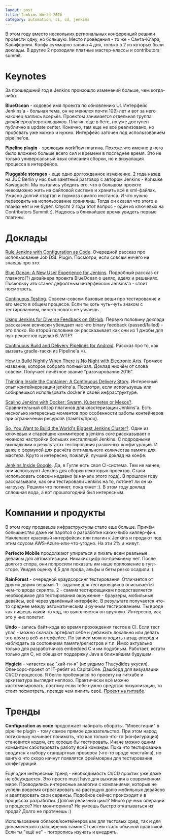 ```yaml
---
layout: post
title: Jenkins World 2016
category: automation, ci, cd, jenkins
---
```


В этом году вместо нескольких региональных конференций решили провести одну, но большую. Место проведения - то же - Санта-Клара, Калифорния. Конфа суммарно заняла 4 дня, только в 2 из которых были доклады. В другие 2 проходили платные мастер-классы и contributors summit.

Keynotes
========

За прошедшний год в Jenkins произошло изменений больше, чем когда-либо.

**BlueOcean** - кодовое имя проекта по обновлению UI. Интерфейс Jenkins'a - больная тема, он не менялся почти 10(!) лет и вот за него наконец взялись всерьёз. Проектом занимается отдельная группа дизайнеров/верстальщиков. Плагин еще в бете, но уже доступен публично в update center. Конечно, там еще не всё реализовано, но пробовать уже можно и нужно. Интерфейс заточен под использованием pipeline'ов.

**Pipeline plugin** - эволюция workflow плагина. Похоже что именно в него было вложено больше всего сил и времени в последнее время. Это не только универсальный язык описания сборки, но и визуалация процесса в интерфейсе.

**Pluggable storages** - еще одно долгожданное изменение. 2 года назад на JUC Berlin у нас был занятный разговор с автором Jenkins - Kohsuke Kawaguchi. Мы пытались убедить его, что в большом проекте невозможно жить на файловой системе и хранить всё в xml-файлах. Ужасно долгий стартап и тормоза самого инстанса. И что нужно переходить на использование хранилищ. Тогда он сказал что этого в планах нет и не будет. Спустя 2 года этот вопрос - один из ключевых на Contributors Summit :). Надеюсь в ближайшее время увидеть первые плагины.

Доклады
=======

[Rule Jenkins with Configuration as Code](https://www.cloudbees.com/rule-jenkins-configuration-code). Очередной рассказ про использование Job DSL Plugin. Посмотри, если совсем ничего не знаешь про это.

[Blue Ocean: A New User Experience for Jenkins](https://www.cloudbees.com/blue-ocean-new-user-experience-jenkins). Подробный рассказ от главного(?) дизайнера проекта BlueOcean о целях, идеях и решениях. Поскольку это станет дефолтным интерфейсом Jenkins'a - стоит посмотреть.

[Continuous Testing](https://www.cloudbees.com/continuous-testing). Совсем-совсем базовые вещи про тестирование и его место в общем процессе. Если ты хоть чуть-чуть знаком с тестированием, ничего нового не узнаешь.

[Using Jenkins for Diverse Feedback on GitHub](https://www.cloudbees.com/using-jenkins-diverse-feedback-github). Первую половину доклада рассказчик всячески убеждает нас что binary feedback (passed/failed) - это плохо. Во второй половине он рассказывает как они из 1 джобы для пул-реквестов сделал 6. WTF?

[Continuous Build and Delivery Pipelines for Android](https://www.cloudbees.com/continuous-build-and-delivery-pipelines-android). Рассказ про то, как вызвать gradle-таски из Pipeline'а =).

[How to Build Nightly When There is No Night with Electronic Arts](https://www.cloudbees.com/how-build-nightly-when-there-no-night-electronic-arts). Громкое название, которое собрало полный зал. Доклад ниочём от слова совсем. Получает почётное звание "разочарование 2016".

[Thinking Inside the Container: A Continuous Delivery Story](https://www.cloudbees.com/thinking-inside-container-continuous-delivery-story). Интересный опыт контейнеризации jenkins'a. Посмотри, если используешь или собираешься использовать docker в своей инфраструктуре.

[Scaling Jenkins with Docker: Swarm, Kubernetes or Mesos?](https://www.cloudbees.com/scaling-jenkins-docker-swarm-kubernetes-or-mesos). Сравнительный обзор плагинов для кластеризации Jenkins'a. Есть несколько интересных моментов про особенности работы контейнеров при ограничении ресурсов (память/проц).

[So, You Want to Build the World's Biggest Jenkins Cluster?](https://www.cloudbees.com/so-you-want-build-worlds-biggest-jenkins-cluster). Один из ключевых и старейших коммитеров в jenkins core рассказывает о нюансах настройки больших инсталляций Jenkins. С подродными выкладками о результатах тестирования различных конфигураций. И даже с формулой для расчёта оптимального количества памяти для мастера. Круто и интересно, пожалуй, лучший доклад на конфе.

[Jenkins Inside Google](https://www.cloudbees.com/jenkins-inside-google). Да, в Гугле есть своя CI-система. Тем не менее, они используют Jenkins для сборки некоторых проектов. Стали использовать совсем недавно (в начале этого года). В прошлом году рассказывали, как они тестировали Jenkins на то, потянет ли он их нагрузку. Решили что потянет, пока тянет :). В этом году доклад сплошная вода, а вот прошлогодний был интересным.

Компании и продукты
===================

В этом году продавцов инфраструктуры стало еще больше. Причём большинство даже не парятся о разработке каких-либо киллер-фич. Наклепают красивый интерфейсик или плагин к Jenkins и продают под этим соусом AWS-Azure-или-что-угодно. На эти 2% и живут.

**Perfecto Mobile** продолжают упираться и пихать всем реальные девайсы для автоматизации. Никаких цифр по-прежнему нет. После долгого спора, они попросили показать им наше приложение в гугл-сторе. Увидев оценку 4,5 для прода, альфы и беты резко осадили :).

**RainForest** - очередной краудсорсинг тестирования. Отличается от других двумя вещами. 1 - задание для тестировщиков описывается чем-то вроде скрипта. 2 - самим тестировщикам предоставляется необходимое для тестирования окружение - браузеры, мобильные девайсы, всё через удалённый интерфейс. В результате получается что-то среднее между автоматическим и ручным тестированием. Ты вроде как пишешь какой-то код, но выполняется он вручную. Интересно, как это у них полетит.

**Undo** - запись байт-кода во время прохождения тестов в CI. Если тест упал - можно скачать артефакт себе и дебажить локально или делать это прям в веб-интерфейсе. По записи можно ходить назад-вперёд и наблюдать за состоянием памяти/регистров и т.п. Имхо актуально только для разработчиков embedded C и им подобным. Работает, кстати только для C, но обещают поддержку Java в ближайшем будущем.

**Hygieia** - читается как "хай-ги-я" (их видимо Thucydides укусил). Опенсорс-проект от IT-ребят из CapitalOne. Дашборд для визуалации CI/CD процессов. Я бегло пробежался по проекту на гитхабе и архитектура выглядит неплохо. Практически всё можно кастомизировать, поэтому если тебе нужно средство визуализации, то стоит посмотреть, прежде чем пилить своё. [Проект на гитхабе](https://github.com/capitalone/Hygieia).

Тренды
======

**Configuration as code** продолжает набирать обороты. "Инвестиции" в pipeline plugin - тому самое прямое доказательство. При этом народ потихоньку начинает понимать, что как только что-то (конфигурация) становится кодом, его хорошо бы тестировать. Иначе можно одним коммитом саботировать работу всей команды. Пока что тестирование сводится к набору стандартных проверок (что-то вроде чекстайла), но вангую что скоро начнут появлятся фреймоврки для тестирования конфигураций.

Ещё один интересный тренд - необходимость CI/CD практик уже даже не обсуждается. Это просто must have для выживания в современном мире. Проводились интересные аналогии с компаниями, которые не успели вовремя отреагировать на растущую долю мобильных девайсов и адаптировать свои сервисы. Подобное сейчас происходит и в процессах разработки. Долгий релизный цикл? Много ручных операций в процессе? Нет мониторинга? Не умеешь быстро откатываться из прода? Долго не протянешь :)

Использование облаков/контейнеров как для тестовых сред, так и для динамического расширения самих CI систем стало обычной практикой. Если ты "ещё не" - поторопись изучать и внедрять.
